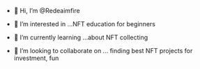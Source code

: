 - 👋 Hi, I’m @Redeaimfire
- 👀 I’m interested in ...NFT education for beginners

- 🌱 I’m currently learning ...about NFT collecting
- 💞️ I’m looking to collaborate on ... finding best NFT projects for investment, fun

<!---
Redeaimfire/Redeaimfire is a ✨ special ✨ repository because its `README.md` (this file) appears on your GitHub profile.
You can click the Preview link to take a look at your changes.
--->
